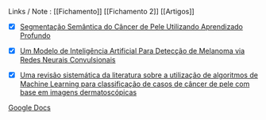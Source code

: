 Links / Note : [[Fichamento]] [[Fichamento 2]]  [[Artigos]]


- [x] [Segmentação Semântica do Câncer de Pele Utilizando Aprendizado Profundo](https://sol.sbc.org.br/index.php/sbcas/article/view/25298)

- [x] [Um Modelo de Inteligência Artificial Para Detecção de Melanoma via Redes Neurais Convulsionais](https://sol.sbc.org.br/index.php/ercas/article/view/17436)

- [x] [Uma revisão sistemática da literatura sobre a utilização de algoritmos de Machine Learning para classificação de casos de câncer de pele com base em imagens dermatoscópicas](https://sol.sbc.org.br/index.php/erbase/article/view/15458)


[Google Docs](https://docs.google.com/document/d/1zq33FEGNvIwX22HZQtWgDQlhAyryzcbnZz5IrZycgSI/edit)
